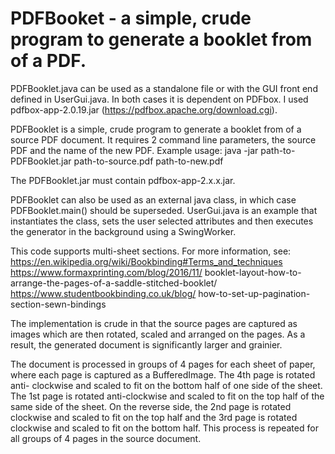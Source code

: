 # PDFBooket - a simple, crude program to generate a booklet from of a PDF.

PDFBooklet.java can be used as a standalone file or with the GUI front end 
defined in UserGui.java. In both cases it is dependent on PDFbox. I used
pdfbox-app-2.0.19.jar (https://pdfbox.apache.org/download.cgi).

PDFBooklet is a simple, crude program to generate a booklet from of a source 
PDF document. It requires 2 command line parameters, the source PDF and the 
name of the new PDF. Example usage:
  java -jar path-to-PDFBooklet.jar path-to-source.pdf path-to-new.pdf

The PDFBooklet.jar must contain pdfbox-app-2.x.x.jar.

PDFBooklet can also be used as an external java class, in which case 
PDFBooklet.main() should be superseded. UserGui.java is an example that 
instantiates the class, sets the user selected attributes and then executes 
the generator in the background using a SwingWorker.

This code supports multi-sheet sections. For more information, see:
  https://en.wikipedia.org/wiki/Bookbinding#Terms_and_techniques
  https://www.formaxprinting.com/blog/2016/11/
      booklet-layout-how-to-arrange-the-pages-of-a-saddle-stitched-booklet/
  https://www.studentbookbinding.co.uk/blog/
      how-to-set-up-pagination-section-sewn-bindings

The implementation is crude in that the source pages are captured as images
which are then rotated, scaled and arranged on the pages. As a result, the
generated document is significantly larger and grainier.

The document is processed in groups of 4 pages for each sheet of paper, where
each page is captured as a BufferedImage. The 4th page is rotated anti-
clockwise and scaled to fit on the bottom half of one side of the sheet. The
1st page is rotated anti-clockwise and scaled to fit on the top half of the
same side of the sheet. On the reverse side, the 2nd page is rotated
clockwise and scaled to fit on the top half and the 3rd page is rotated
clockwise and scaled to fit on the bottom half. This process is repeated for
all groups of 4 pages in the source document.
